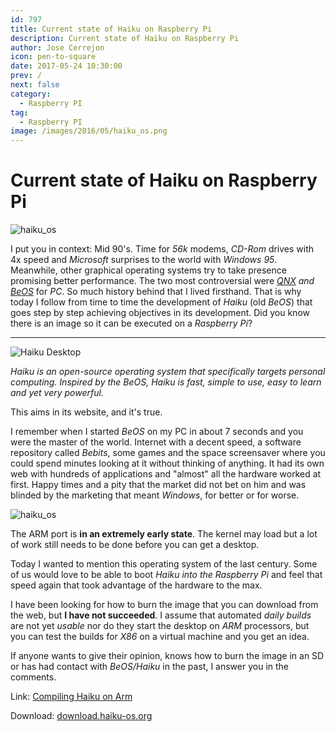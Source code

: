 ```yaml
---
id: 797
title: Current state of Haiku on Raspberry Pi
description: Current state of Haiku on Raspberry Pi
author: Jose Cerrejon
icon: pen-to-square
date: 2017-05-24 10:30:00
prev: /
next: false
category:
  - Raspberry PI
tag:
  - Raspberry PI
image: /images/2016/05/haiku_os.png
---
```


# Current state of Haiku on Raspberry Pi

![haiku_os](/images/2016/05/haiku_os.png)

I put you in context: Mid 90's. Time for *56k* modems, *CD-Rom* drives with 4x speed and *Microsoft* surprises to the world with *Windows 95*. Meanwhile, other graphical operating systems try to take presence promising better performance. The two most controversial were *[QNX](https://en.wikipedia.org/wiki/QNX) and [BeOS](https://en.wikipedia.org/wiki/BeOS)* for *PC*. So much history behind that I lived firsthand. That is why today I follow from time to time the development of *Haiku* (old *BeOS*) that goes step by step achieving objectives in its development. Did you know there is an image so it can be executed on a *Raspberry Pi*?

- - -
![Haiku Desktop](/images/2017/05/apps-prefs.png "Haiku Desktop")

*Haiku is an open-source operating system that specifically targets personal computing. Inspired by the BeOS, Haiku is fast, simple to use, easy to learn and yet very powerful.*

This aims in its website, and it's true.

I remember when I started *BeOS* on my PC in about 7 seconds and you were the master of the world. Internet with a decent speed, a software repository called *Bebits*, some games and the space screensaver where you could spend minutes looking at it without thinking of anything. It had its own web with hundreds of applications and "almost" all the hardware worked at first. Happy times and a pity that the market did not bet on him and was blinded by the marketing that meant *Windows*, for better or for worse.

![haiku_os](/images/2017/05/haiku_port_status.png)

The ARM port is **in an extremely early state**. The kernel may load but a lot of work still needs to be done before you can get a desktop.

Today I wanted to mention this operating system of the last century. Some of us would love to be able to boot *Haiku into the Raspberry Pi* and feel that speed again that took advantage of the hardware to the max.

I have been looking for how to burn the image that you can download from the web, but **I have not succeeded**. I assume that automated *daily builds* are not yet *usable* nor do they start the desktop on *ARM* processors, but you can test the builds for *X86* on a virtual machine and you get an idea.

If anyone wants to give their opinion, knows how to burn the image in an SD or has had contact with *BeOS/Haiku* in the past, I answer you in the comments.

Link: [Compiling Haiku on Arm](https://www.haiku-os.org/guides/building/compiling-arm)

Download: [download.haiku-os.org](https://download.haiku-os.org/)